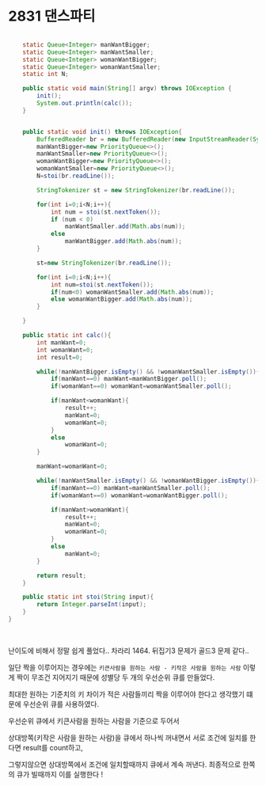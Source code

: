# 2831 댄스파티

```java

    static Queue<Integer> manWantBigger;
    static Queue<Integer> manWantSmaller;
    static Queue<Integer> womanWantBigger;
    static Queue<Integer> womanWantSmaller;
    static int N;

    public static void main(String[] argv) throws IOException {
        init();
        System.out.println(calc());
    }


    public static void init() throws IOException{
        BufferedReader br = new BufferedReader(new InputStreamReader(System.in));
        manWantBigger=new PriorityQueue<>();
        manWantSmaller=new PriorityQueue<>();
        womanWantBigger=new PriorityQueue<>();
        womanWantSmaller=new PriorityQueue<>();
        N=stoi(br.readLine());

        StringTokenizer st = new StringTokenizer(br.readLine());

        for(int i=0;i<N;i++){
            int num = stoi(st.nextToken());
            if (num < 0)
                manWantSmaller.add(Math.abs(num));
            else
                manWantBigger.add(Math.abs(num));
        }

        st=new StringTokenizer(br.readLine());

        for(int i=0;i<N;i++){
            int num=stoi(st.nextToken());
            if(num<0) womanWantSmaller.add(Math.abs(num));
            else womanWantBigger.add(Math.abs(num));
        }

    }

    public static int calc(){
        int manWant=0;
        int womanWant=0;
        int result=0;

        while(!manWantBigger.isEmpty() && !womanWantSmaller.isEmpty()){
            if(manWant==0) manWant=manWantBigger.poll();
            if(womanWant==0) womanWant=womanWantSmaller.poll();

            if(manWant<womanWant){
                result++;
                manWant=0;
                womanWant=0;
            }
            else
                womanWant=0;
        }

        manWant=womanWant=0;

        while(!manWantSmaller.isEmpty() && !womanWantBigger.isEmpty()){
            if(manWant==0) manWant=manWantSmaller.poll();
            if(womanWant==0) womanWant=womanWantBigger.poll();

            if(manWant>womanWant){
                result++;
                manWant=0;
                womanWant=0;
            }
            else
                manWant=0;
        }

        return result;
    }

    public static int stoi(String input){
        return Integer.parseInt(input);
    }
}

```

<br/>

난이도에 비해서 정말 쉽게 풀었다.. 차라리 1464. 뒤집기3 문제가 골드3 문제 같다..

일단 짝을 이루어지는 경우에는 `키큰사람을 원하는 사람 - 키작은 사람을 원하는 사람` 이렇게 짝이 무조건 지어지기 때문에 성별당 두 개의 우선순위 큐를 만들었다.

최대한 원하는 기준치의 키 차이가 적은 사람들끼리 짝을 이루어야 한다고 생각했기 떄문에 우선순위 큐를 사용하였다.

우선순위 큐에서 키큰사람을 원하는 사람을 기준으로 두어서 

상대방쪽(키작은 사람을 원하는 사람)을 큐에서 하나씩 꺼내면서 서로 조건에 일치를 한다면 result를 count하고, 

그렇지않으면 상대방쪽에서 조건에 일치할때까지 큐에서 계속 꺼낸다. 최종적으로 한쪽의 큐가 빌때까지 이를 실행한다 !